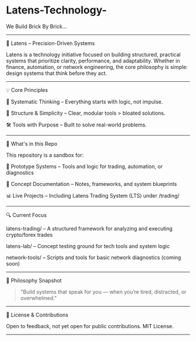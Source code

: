 # Latens-Technology-
We Build Brick By Brick...

---

🔧 Latens – Precision-Driven Systems

Latens is a technology initiative focused on building structured, practical systems that prioritize clarity, performance, and adaptability. Whether in finance, automation, or network engineering, the core philosophy is simple: design systems that think before they act.


---

💡 Core Principles

🧠 Systematic Thinking – Everything starts with logic, not impulse.

📐 Structure & Simplicity – Clear, modular tools > bloated solutions.

🛠️ Tools with Purpose – Built to solve real-world problems.



---

📁 What's in this Repo

This repository is a sandbox for:

🧪 Prototype Systems – Tools and logic for trading, automation, or diagnostics

🧠 Concept Documentation – Notes, frameworks, and system blueprints

📊 Live Projects – Including Latens Trading System (LTS) under /trading/



---

🔍 Current Focus

latens-trading/ – A structured framework for analyzing and executing crypto/forex trades

latens-lab/ – Concept testing ground for tech tools and system logic

network-tools/ – Scripts and tools for basic network diagnostics (coming soon)



---

🚀 Philosophy Snapshot

> "Build systems that speak for you — when you’re tired, distracted, or overwhelmed."




---

📎 License & Contributions

Open to feedback, not yet open for public contributions. MIT License.


---


